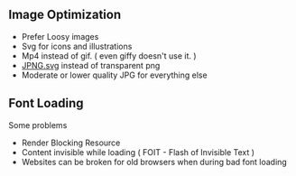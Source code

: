 ## Image Optimization
- Prefer Loosy images
- Svg for icons and illustrations
- Mp4 instead of gif. ( even giffy doesn't use it. )
- [JPNG.svg](https://codepen.io/shshaw/full/LVKEdv) instead of transparent png
- Moderate or lower quality JPG for everything else

## Font Loading
Some problems
- Render Blocking Resource
- Content invisible while loading ( FOIT -  Flash of Invisible Text )
- Websites can be broken for old browsers when during bad font loading 

